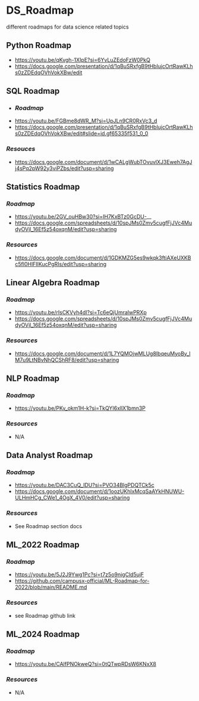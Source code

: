 # DS_Roadmap
different roadmaps for data science related topics
## Python Roadmap
  - https://youtu.be/qKvgh-1XIpE?si=6YvLuZEdoFzW0PkQ
  - https://docs.google.com/presentation/d/1qBuSRxfgB9tHblujcOrtRawKLhs0zZDEdqOVhVokXBw/edit
## SQL Roadmap
  - ### _Roadmap_
  - https://youtu.be/FGBme8dWR_M?si=UpJLn9CR0RxVc3_d
  - https://docs.google.com/presentation/d/1qBuSRxfgB9tHblujcOrtRawKLhs0zZDEdqOVhVokXBw/edit#slide=id.gf65335f531_0_0
  ### _Resouces_
  -  https://docs.google.com/document/d/1wCALgWubTOvuvlXJ3Eweh7AgJj4sPq2pW92y3viPZbs/edit?usp=sharing
## Statistics Roadmap
  ### _Roadmap_
  - https://youtu.be/2GV_ouHBw30?si=IH7KxBTz0GcDU-__
  - https://docs.google.com/spreadsheets/d/10spJMs0Zmv5cugfFjJVc4MudyOVjl_16Ef5z54oxqnM/edit?usp=sharing
  ### _Resources_
  - https://docs.google.com/document/d/1GDKMZG5es9wkqk3ftiAXeUXKBc5fl0HlFIIKucPgRIs/edit?usp=sharing
## Linear Algebra Roadmap
  ### _Roadmap_
  -  https://youtu.be/rIsCKVyh4dI?si=Tc6eQjUmralwPRXp
  -  https://docs.google.com/spreadsheets/d/10spJMs0Zmv5cugfFjJVc4MudyOVjl_16Ef5z54oxqnM/edit?usp=sharing
  ### _Resources_
  -  https://docs.google.com/document/d/1L7YQMOjwMLUg8IbqeuMyoBy_lM7u9LtNBvNhQCShRF8/edit?usp=sharing
## NLP Roadmap
  ### _Roadmap_
  -  https://youtu.be/PKv_okm1H-k?si=TkQYI6xllX1bmn3P
  ### _Resources_
  - N/A
## Data Analyst Roadmap
  ### _Roadmap_
  -  https://youtu.be/DAC3CuQ_IDU?si=PVO34BlgPDQTCk5c
  -  https://docs.google.com/document/d/1oozUKhIxMcqSaAYkHNUWU-ULHmHCg_CWe1_4OgX_4V0/edit?usp=sharing
  ### _Resources_
  -  See Roadmap section docs
## ML_2022 Roadmap
  ### _Roadmap_
  -  https://youtu.be/5J2J9Ywg1Pc?si=t7z5o9njgCld5ujF
  -  https://github.com/campusx-official/ML-Roadmap-for-2022/blob/main/README.md
  ### _Resources_
  -  see Roadmap github link
## ML_2024 Roadmap
  ### _Roadmap_
  -  https://youtu.be/CAlfPNOkweQ?si=0tQTwpRDsW6KNxX8
  ### _Resources_
  - N/A
